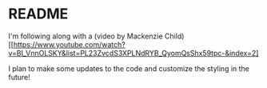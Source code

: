 # README

I'm following along with a (video by Mackenzie Child)[[https://www.youtube.com/watch?v=BI_VnnOLSKY&list=PL23ZvcdS3XPLNdRYB_QyomQsShx59tpc-&index=2]

I plan to make some updates to the code and customize the styling in the future!
